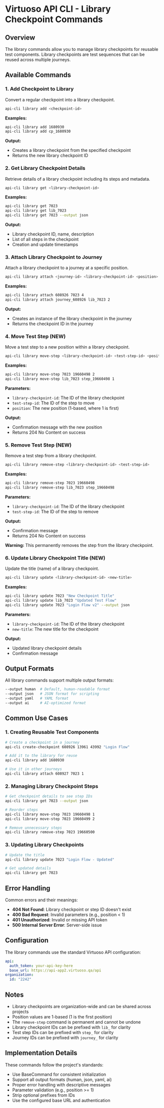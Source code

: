 # Virtuoso API CLI - Library Checkpoint Commands

## Overview

The library commands allow you to manage library checkpoints for reusable test components. Library checkpoints are test sequences that can be reused across multiple journeys.

## Available Commands

### 1. Add Checkpoint to Library

Convert a regular checkpoint into a library checkpoint.

```bash
api-cli library add <checkpoint-id>
```

**Examples:**

```bash
api-cli library add 1680930
api-cli library add cp_1680930
```

**Output:**

- Creates a library checkpoint from the specified checkpoint
- Returns the new library checkpoint ID

### 2. Get Library Checkpoint Details

Retrieve details of a library checkpoint including its steps and metadata.

```bash
api-cli library get <library-checkpoint-id>
```

**Examples:**

```bash
api-cli library get 7023
api-cli library get lib_7023
api-cli library get 7023 --output json
```

**Output:**

- Library checkpoint ID, name, description
- List of all steps in the checkpoint
- Creation and update timestamps

### 3. Attach Library Checkpoint to Journey

Attach a library checkpoint to a journey at a specific position.

```bash
api-cli library attach <journey-id> <library-checkpoint-id> <position>
```

**Examples:**

```bash
api-cli library attach 608926 7023 4
api-cli library attach journey_608926 lib_7023 2
```

**Output:**

- Creates an instance of the library checkpoint in the journey
- Returns the checkpoint ID in the journey

### 4. Move Test Step (NEW)

Move a test step to a new position within a library checkpoint.

```bash
api-cli library move-step <library-checkpoint-id> <test-step-id> <position>
```

**Examples:**

```bash
api-cli library move-step 7023 19660498 2
api-cli library move-step lib_7023 step_19660498 1
```

**Parameters:**

- `library-checkpoint-id`: The ID of the library checkpoint
- `test-step-id`: The ID of the step to move
- `position`: The new position (1-based, where 1 is first)

**Output:**

- Confirmation message with the new position
- Returns 204 No Content on success

### 5. Remove Test Step (NEW)

Remove a test step from a library checkpoint.

```bash
api-cli library remove-step <library-checkpoint-id> <test-step-id>
```

**Examples:**

```bash
api-cli library remove-step 7023 19660498
api-cli library remove-step lib_7023 step_19660498
```

**Parameters:**

- `library-checkpoint-id`: The ID of the library checkpoint
- `test-step-id`: The ID of the step to remove

**Output:**

- Confirmation message
- Returns 204 No Content on success

**Warning:** This permanently removes the step from the library checkpoint.

### 6. Update Library Checkpoint Title (NEW)

Update the title (name) of a library checkpoint.

```bash
api-cli library update <library-checkpoint-id> <new-title>
```

**Examples:**

```bash
api-cli library update 7023 "New Checkpoint Title"
api-cli library update lib_7023 "Updated Test Flow"
api-cli library update 7023 "Login Flow v2" --output json
```

**Parameters:**

- `library-checkpoint-id`: The ID of the library checkpoint
- `new-title`: The new title for the checkpoint

**Output:**

- Updated library checkpoint details
- Confirmation message

## Output Formats

All library commands support multiple output formats:

```bash
--output human  # Default, human-readable format
--output json   # JSON format for scripting
--output yaml   # YAML format
--output ai     # AI-optimized format
```

## Common Use Cases

### 1. Creating Reusable Test Components

```bash
# Create a checkpoint in a journey
api-cli create-checkpoint 608926 13961 43992 "Login Flow"

# Add it to the library for reuse
api-cli library add 1680930

# Use it in other journeys
api-cli library attach 608927 7023 1
```

### 2. Managing Library Checkpoint Steps

```bash
# Get checkpoint details to see step IDs
api-cli library get 7023 --output json

# Reorder steps
api-cli library move-step 7023 19660498 1
api-cli library move-step 7023 19660499 2

# Remove unnecessary steps
api-cli library remove-step 7023 19660500
```

### 3. Updating Library Checkpoints

```bash
# Update the title
api-cli library update 7023 "Login Flow - Updated"

# Get updated details
api-cli library get 7023
```

## Error Handling

Common errors and their meanings:

- **404 Not Found**: Library checkpoint or step ID doesn't exist
- **400 Bad Request**: Invalid parameters (e.g., position < 1)
- **401 Unauthorized**: Invalid or missing API token
- **500 Internal Server Error**: Server-side issue

## Configuration

The library commands use the standard Virtuoso API configuration:

```yaml
api:
  auth_token: your-api-key-here
  base_url: https://api-app2.virtuoso.qa/api
organization:
  id: "2242"
```

## Notes

- Library checkpoints are organization-wide and can be shared across projects
- Position values are 1-based (1 is the first position)
- The `remove-step` command is permanent and cannot be undone
- Library checkpoint IDs can be prefixed with `lib_` for clarity
- Test step IDs can be prefixed with `step_` for clarity
- Journey IDs can be prefixed with `journey_` for clarity

## Implementation Details

These commands follow the project's standards:

- Use BaseCommand for consistent initialization
- Support all output formats (human, json, yaml, ai)
- Proper error handling with descriptive messages
- Parameter validation (e.g., position >= 1)
- Strip optional prefixes from IDs
- Use the configured base URL and authentication
